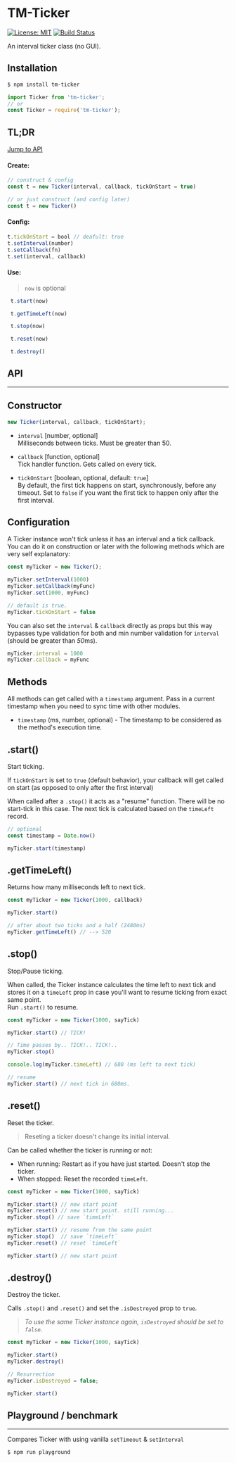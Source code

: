 # TM-Ticker
[![License: MIT](https://img.shields.io/badge/License-MIT-blue.svg)](https://opensource.org/licenses/MIT)
[![Build Status](https://travis-ci.org/taitulism/tm-ticker.svg?branch=master)](https://travis-ci.org/taitulism/tm-ticker)

An interval ticker class (no GUI).  

## Installation
```sh
$ npm install tm-ticker
```
```js
import Ticker from 'tm-ticker';
// or
const Ticker = require('tm-ticker');
```



## TL;DR
[Jump to API](#api)

#### Create:
```js
// construct & config
const t = new Ticker(interval, callback, tickOnStart = true)

// or just construct (and config later)
const t = new Ticker()
```


#### Config:
```js
t.tickOnStart = bool // deafult: true
t.setInterval(number)
t.setCallback(fn)
t.set(interval, callback)
```


#### Use:
> `now` is optional
```js
 t.start(now)
```
```js
 t.getTimeLeft(now)
```
```js
 t.stop(now)
```
```js
 t.reset(now)
```
```js
 t.destroy()
```


## API
------

## Constructor
```js
new Ticker(interval, callback, tickOnStart);
```
* `interval` [number, optional]  
Milliseconds between ticks. Must be greater than 50.

* `callback` [function, optional]  
Tick handler function. Gets called on every tick.

* `tickOnStart` [boolean, optional, default: `true`]  
By default, the first tick happens on start, synchronously, before any timeout. Set to `false` if you want the first tick to happen only after the first interval.


## Configuration
A Ticker instance won't tick unless it has an interval and a tick callback.  
You can do it on construction or later with the following methods which are very self explanatory:

```js
const myTicker = new Ticker();

myTicker.setInterval(1000)
myTicker.setCallback(myFunc)
myTicker.set(1000, myFunc)

// default is true.
myTicker.tickOnStart = false
```

You can also set the `interval` & `callback` directly as props but this way bypasses type validation for both and min number validation for `interval` (should be greater than *50*ms).
```js
myTicker.interval = 1000
myTicker.callback = myFunc
```

## Methods
All methods can get called with a `timestamp` argument. Pass in a current timestamp when you need to sync time with other modules.

* `timestamp` (ms, number, optional) - The timestamp to be considered as the method's execution time.

## .start()
Start ticking.

If `tickOnStart` is set to `true` (default behavior), your callback will get called on start (as opposed to only after the first interval)

When called after a `.stop()` it acts as a "resume" function. There will be no start-tick in this case. The next tick is calculated based on the `timeLeft` record.

```js
// optional
const timestamp = Date.now()

myTicker.start(timestamp)
```


## .getTimeLeft()
Returns how many milliseconds left to next tick.

```js
const myTicker = new Ticker(1000, callback)

myTicker.start()

// after about two ticks and a half (2480ms)
myTicker.getTimeLeft() // --> 520
```


## .stop()
Stop/Pause ticking.

When called, the Ticker instance calculates the time left to next tick and stores it on a `timeLeft` prop in case you'll want to resume ticking from exact same point.  
Run `.start()` to resume.  

```js
const myTicker = new Ticker(1000, sayTick)

myTicker.start() // TICK!

// Time passes by.. TICK!.. TICK!..
myTicker.stop()

console.log(myTicker.timeLeft) // 680 (ms left to next tick)

// resume
myTicker.start() // next tick in 680ms.
```


## .reset()
Reset the ticker. 

>Reseting a ticker doesn't change its initial interval.

Can be called whether the ticker is running or not:
* When running: Restart as if you have just started. Doesn't stop the ticker.
* When stopped: Reset the recorded `timeLeft`.

```js
const myTicker = new Ticker(1000, sayTick)

myTicker.start() // new start point
myTicker.reset() // new start point. still running...
myTicker.stop() // save `timeLeft`

myTicker.start() // resume from the same point
myTicker.stop()  // save `timeLeft`
myTicker.reset() // reset `timeLeft`

myTicker.start() // new start point
```

## .destroy()
Destroy the ticker.

Calls `.stop()` and  `.reset()` and set the `.isDestroyed` prop to `true`.  

> *To use the same Ticker instance again, `isDestroyed` should be set to `false`.*

```js
const myTicker = new Ticker(1000, sayTick)

myTicker.start()
myTicker.destroy()

// Resurrection
myTicker.isDestroyed = false;

myTicker.start()
```

## Playground / benchmark
-------------------------
Compares Ticker with using vanilla `setTimeout` & `setInterval`
```sh
$ npm run playground
```
